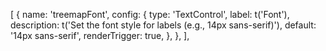 [
  {
    name: 'treemapFont',
    config: {
      type: 'TextControl',
      label: t('Font'),
      description: t('Set the font style for labels (e.g., 14px sans-serif)'),
      default: '14px sans-serif',
      renderTrigger: true,
    },
  },
],
